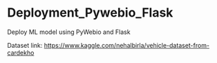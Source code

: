 # Deployment_Pywebio_Flask
Deploy ML model using PyWebio and Flask

Dataset link: https://www.kaggle.com/nehalbirla/vehicle-dataset-from-cardekho
